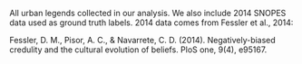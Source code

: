 All urban legends collected in our analysis. We also include 2014 SNOPES data used as ground truth labels. 2014 data comes from Fessler et al., 2014:

Fessler, D. M., Pisor, A. C., & Navarrete, C. D. (2014). Negatively-biased credulity and the cultural evolution of beliefs. PloS one, 9(4), e95167.
